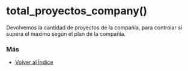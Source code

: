 # total_proyectos_company()

Devolvemos la cantidad de proyectos de la compañía, para controlar si supera el máximo según el plan de la compañía.


### Más

  * [Volver al Índice](./index.md)
